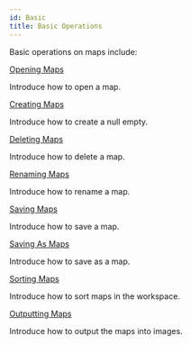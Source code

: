 ```yaml
---
id: Basic
title: Basic Operations
---
```



Basic operations on maps include:

[Opening Maps](Map_Open.htm)

Introduce how to open a map.

[Creating Maps](Maps_New.htm)

Introduce how to create a null empty.

[Deleting Maps](Map_Del.htm)

Introduce how to delete a map.

[Renaming Maps](Map_Rename.htm)

Introduce how to rename a map.

[Saving Maps](WinMap_SaveMap.htm)

Introduce how to save a map.

[Saving As Maps](Map_SaveAs.htm)

Introduce how to save as a map.

[Sorting Maps](Maps_Sort.htm)

Introduce how to sort maps in the workspace.

[Outputting Maps](WinMap_OutputPic.htm)

Introduce how to output the maps into images.